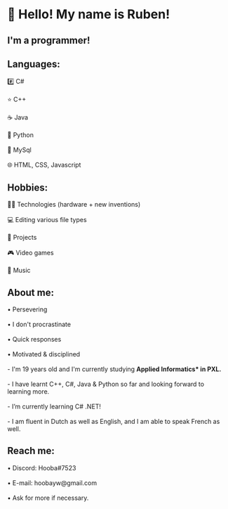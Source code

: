 <h1> 👋 Hello! My name is Ruben!</h1>
<h2>I'm a programmer!</h2>
 <h2>Languages:</h2>
       #️⃣ C#<br><br>
       ⭐ C++<br><br>
       ☕ Java<br><br>
       🐍 Python<br><br>
       📜 MySql<br><br>
       🌐 HTML, CSS, Javascript<br>
<h2>Hobbies:</h2>
       👨‍💻 Technologies (hardware + new inventions)<br><br>
       💻 Editing various file types<br><br>
       📍 Projects<br><br>
       🎮 Video games<br><br>
       🎵 Music<br>
 <h2>About me:</h2>
       • Persevering<br><br>
       • I don't procrastinate<br><br>
       • Quick responses<br><br>
       • Motivated & disciplined<br><br>
  - I'm 19 years old and I'm currently studying <b>Applied Informatics* in PXL.</b> <br><br>
  - I have learnt C++, C#, Java & Python so far and looking forward to learning more.<br><br>
  - I’m currently learning C# .NET!<br><br>
  - I am fluent in Dutch as well as English, and I am able to speak French as well.
 <h2> Reach me:</h2>
       • Discord: Hooba#7523<br><br>
       • E-mail: hoobayw@gmail.com<br><br>
       • Ask for more if necessary.
